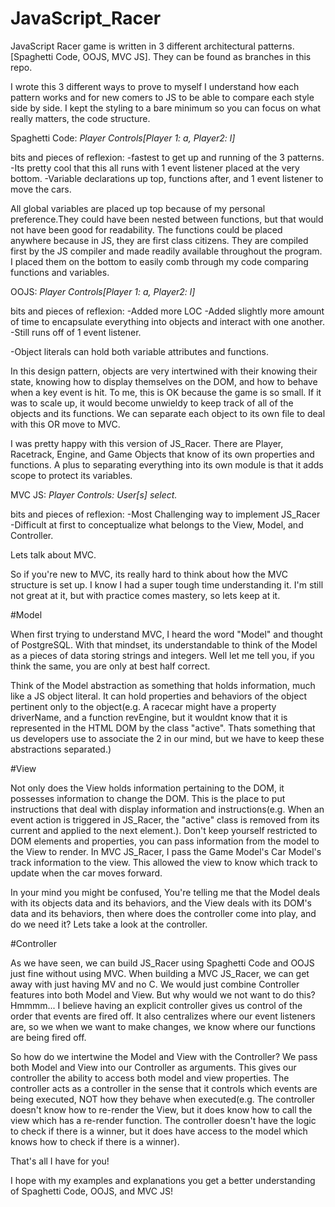 # JavaScript_Racer
JavaScript Racer game is written in 3 different architectural patterns. [Spaghetti Code, OOJS, MVC JS]. They can be found as branches in this repo.

I wrote this 3 different ways to prove to myself I understand how each pattern works and for new comers to JS to be able to compare each style side by side. I kept the styling to a bare minimum so you can focus on what really matters, the code structure.

Spaghetti Code:
*Player Controls[Player 1: a, Player2: l]*

bits and pieces of reflexion:
-fastest to get up and running of the 3 patterns.
-Its pretty cool that this all runs with 1 event listener placed at the very bottom.
-Variable declarations up top, functions after, and 1 event listener to move the cars.

  All global variables are placed up top because of my personal preference.They could have been nested between functions, but that would not have been good for readability.  The functions could be placed anywhere because in JS, they are first class citizens. They are compiled first by the JS compiler and made readily available throughout the program. I placed them on the bottom to easily comb through my code comparing functions and variables.

OOJS:
*Player Controls[Player 1: a, Player2: l]*

bits and pieces of reflexion:
-Added more LOC
-Added slightly more amount of time to encapsulate everything into objects and interact with one another.
-Still runs off of 1 event listener.

-Object literals can hold both variable attributes and functions.

  In this design pattern, objects are very intertwined with their knowing their state, knowing how to display themselves on the DOM, and how to behave when a key event is hit. To me, this is OK because the game is so small. If it was to scale up, it would become unwieldy to keep track of all of the objects and its functions. We can separate each object to its own file to deal with this OR move to MVC.

I was pretty happy with this version of JS_Racer. There are Player, Racetrack, Engine, and Game Objects that know of its own properties and functions. A plus to separating everything into its own module is that it adds scope to protect its variables.

MVC JS:
*Player Controls: User[s] select.*

bits and pieces of reflexion:
-Most Challenging way to implement JS_Racer
-Difficult at first to conceptualize what belongs to the View, Model, and Controller.

Lets talk about MVC.

So if you're new to MVC, its really hard to think about how the MVC structure is set up. I know I had a super tough time understanding it. I'm still not great at it, but with practice comes mastery, so lets keep at it.

#Model

When first trying to understand MVC, I heard the word "Model" and thought of PostgreSQL. With that mindset, its understandable to think of the Model as a pieces of data storing strings and integers. Well let me tell you, if you think the same, you are only at best half correct.

Think of the Model abstraction as something that holds information, much like a JS object literal. It can hold properties and behaviors of the object pertinent only to the object(e.g. A racecar might have a property driverName, and a function revEngine, but it wouldnt know that it is represented in the HTML DOM by the class "active". Thats something that us developers use to associate the 2 in our mind, but we have to keep these abstractions separated.)

#View

Not only does the View holds information pertaining to the DOM, it possesses information to change the DOM. This is the place to put instructions that deal with display information and instructions(e.g. When an event action is triggered in JS_Racer, the "active" class is removed from its current <td> and applied to the next <td> element.). Don't keep yourself restricted to DOM elements and properties, you can pass information from the model to the View to render. In MVC JS_Racer, I pass the Game Model's Car Model's track information to the view. This allowed the view to know which track to update when the car moves forward.

In your mind you might be confused, You're telling me that the Model deals with its objects data and its behaviors, and the View deals with its DOM's data and its behaviors, then where does the controller come into play, and do we need it? Lets take a look at the controller.

#Controller

As we have seen, we can build JS_Racer using Spaghetti Code and OOJS just fine without using MVC. When building a MVC JS_Racer, we can get away with just having MV and no C. We would just combine Controller features into both Model and View. But why would we not want to do this? Hmmmm... I believe having an explicit controller gives us control of the order that events are fired off. It also centralizes where our event listeners are, so we when we want to make changes, we know where our functions are being fired off.

So how do we intertwine the Model and View with the Controller? We pass both Model and View into our Controller as arguments. This gives our controller the ability to access both model and view properties. The controller acts as a controller in the sense that it controls which events are being executed, NOT how they behave when executed(e.g. The controller doesn't know how to re-render the View, but it does know how to call the view which has a re-render function. The controller doesn't have the logic to check if there is a winner, but it does have access to the model which knows how to check if there is a winner).

That's all I have for you!

I hope with my examples and explanations you get a better understanding of Spaghetti Code, OOJS, and MVC JS!
